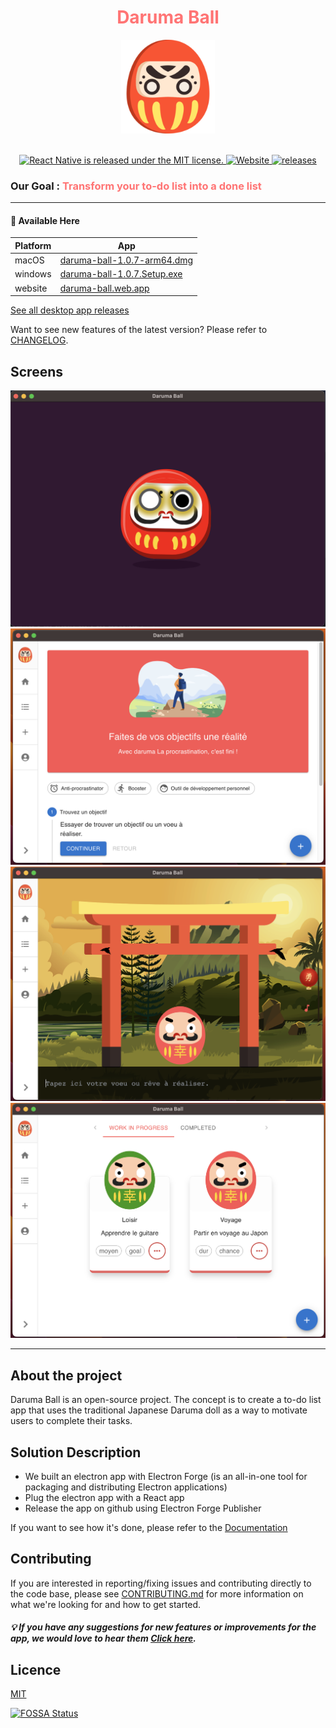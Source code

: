 <div align='center'>
  <h1 style='color: #ff7474;'>Daruma Ball</h1>
  <img src='markdown/assets/daruma.png' width='150' height='150' />
</div>

<br />

<!-- https://shields.io/ -->
<p align="center">
  <a href="https://github.com/Alexon1999/daruma-ball/blob/master/LICENCE">
    <img src="https://img.shields.io/badge/license-MIT-blue.svg" alt="React Native is released under the MIT license." />
  </a>
  <a href="https://daruma-ball.web.app/">
    <img src="https://img.shields.io/website?url=https://daruma-ball.web.app" alt="Website" />
  </a>
  <a href="https://github.com/Alexon1999/daruma-ball/releases">
    <img src="https://img.shields.io/badge/supported%20platforms-macOS%2C%20windows-orange" alt="releases" />
  </a>
</p>


### Our Goal : <span style='color: #ff7474'>Transform your to-do list into a done list</span>

<hr />

#### 🚀 Available Here
| Platform | App                                                                                                                           |
| -------- | ----------------------------------------------------------------------------------------------------------------------------- |
| macOS    | [daruma-ball-1.0.7-arm64.dmg](https://github.com/Alexon1999/daruma-ball/releases/download/v1.0.7/daruma-ball-1.0.7-arm64.dmg) |
| windows  | [daruma-ball-1.0.7.Setup.exe](https://github.com/Alexon1999/daruma-ball/releases/download/v1.0.7/daruma-ball-1.0.7.Setup.exe) |
| website  | [daruma-ball.web.app](https://daruma-ball.web.app)                                                                            |

[See all desktop app releases](https://github.com/Alexon1999/daruma-ball/releases)

Want to see new features of the latest version? Please refer to [CHANGELOG](.github/CHANGELOG.md).


## Screens
![](markdown/assets/demo_splash.png)
![](markdown/assets/demo_home.png)
![](markdown/assets/demo_creation.png)
![](markdown/assets/demo_list.png)

---

## About the project

Daruma Ball is an open-source project. The concept is to create a to-do list app that uses the traditional Japanese Daruma doll as a way to motivate users to complete their tasks.

## Solution Description
- We built an electron app with Electron Forge (is an all-in-one tool for packaging and distributing Electron applications)
- Plug the electron app with a React app
- Release the app on github using Electron Forge Publisher

If you want to see how it's done, please refer to the [Documentation](docs/dev/README.md)


## Contributing
If you are interested in reporting/fixing issues and contributing directly to the code base, please see [CONTRIBUTING.md](CONTRIBUTING.md) for more information on what we're looking for and how to get started.

##### :bulb: If you have any suggestions for new features or improvements for the app, we would love to hear them [Click here](https://github.com/Alexon1999/daruma-ball/discussions/3).


## Licence

[MIT](LICENCE)

[![FOSSA Status](https://app.fossa.com/api/projects/git%2Bgithub.com%2FAlexon1999%2Fdaruma-ball.svg?type=large)](https://app.fossa.com/projects/git%2Bgithub.com%2FAlexon1999%2Fdaruma-ball?ref=badge_large)